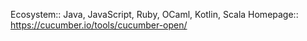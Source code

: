 Ecosystem:: Java, JavaScript, Ruby, OCaml, Kotlin, Scala
Homepage:: https://cucumber.io/tools/cucumber-open/